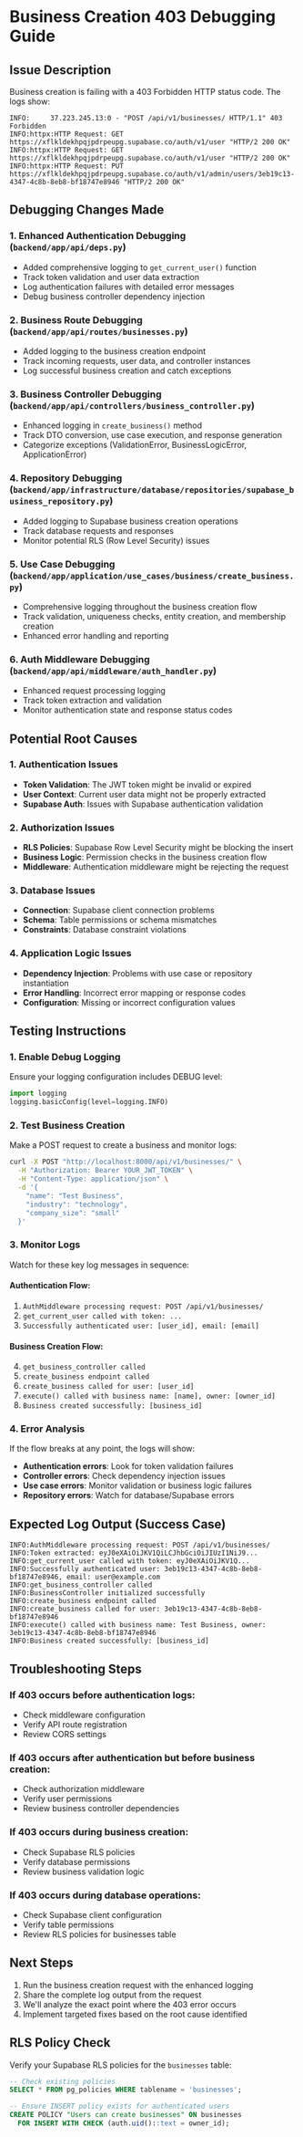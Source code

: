 # Business Creation 403 Debugging Guide

## Issue Description
Business creation is failing with a 403 Forbidden HTTP status code. The logs show:
```
INFO:     37.223.245.13:0 - "POST /api/v1/businesses/ HTTP/1.1" 403 Forbidden
INFO:httpx:HTTP Request: GET https://xflkldekhpqjpdrpeupg.supabase.co/auth/v1/user "HTTP/2 200 OK"
INFO:httpx:HTTP Request: GET https://xflkldekhpqjpdrpeupg.supabase.co/auth/v1/user "HTTP/2 200 OK"
INFO:httpx:HTTP Request: PUT https://xflkldekhpqjpdrpeupg.supabase.co/auth/v1/admin/users/3eb19c13-4347-4c8b-8eb8-bf18747e8946 "HTTP/2 200 OK"
```

## Debugging Changes Made

### 1. Enhanced Authentication Debugging (`backend/app/api/deps.py`)
- Added comprehensive logging to `get_current_user()` function
- Track token validation and user data extraction
- Log authentication failures with detailed error messages
- Debug business controller dependency injection

### 2. Business Route Debugging (`backend/app/api/routes/businesses.py`)
- Added logging to the business creation endpoint
- Track incoming requests, user data, and controller instances
- Log successful business creation and catch exceptions

### 3. Business Controller Debugging (`backend/app/api/controllers/business_controller.py`)
- Enhanced logging in `create_business()` method
- Track DTO conversion, use case execution, and response generation
- Categorize exceptions (ValidationError, BusinessLogicError, ApplicationError)

### 4. Repository Debugging (`backend/app/infrastructure/database/repositories/supabase_business_repository.py`)
- Added logging to Supabase business creation operations
- Track database requests and responses
- Monitor potential RLS (Row Level Security) issues

### 5. Use Case Debugging (`backend/app/application/use_cases/business/create_business.py`)
- Comprehensive logging throughout the business creation flow
- Track validation, uniqueness checks, entity creation, and membership creation
- Enhanced error handling and reporting

### 6. Auth Middleware Debugging (`backend/app/api/middleware/auth_handler.py`)
- Enhanced request processing logging
- Track token extraction and validation
- Monitor authentication state and response status codes

## Potential Root Causes

### 1. Authentication Issues
- **Token Validation**: The JWT token might be invalid or expired
- **User Context**: Current user data might not be properly extracted
- **Supabase Auth**: Issues with Supabase authentication validation

### 2. Authorization Issues
- **RLS Policies**: Supabase Row Level Security might be blocking the insert
- **Business Logic**: Permission checks in the business creation flow
- **Middleware**: Authentication middleware might be rejecting the request

### 3. Database Issues
- **Connection**: Supabase client connection problems
- **Schema**: Table permissions or schema mismatches
- **Constraints**: Database constraint violations

### 4. Application Logic Issues
- **Dependency Injection**: Problems with use case or repository instantiation
- **Error Handling**: Incorrect error mapping or response codes
- **Configuration**: Missing or incorrect configuration values

## Testing Instructions

### 1. Enable Debug Logging
Ensure your logging configuration includes DEBUG level:
```python
import logging
logging.basicConfig(level=logging.INFO)
```

### 2. Test Business Creation
Make a POST request to create a business and monitor logs:
```bash
curl -X POST "http://localhost:8000/api/v1/businesses/" \
  -H "Authorization: Bearer YOUR_JWT_TOKEN" \
  -H "Content-Type: application/json" \
  -d '{
    "name": "Test Business",
    "industry": "technology",
    "company_size": "small"
  }'
```

### 3. Monitor Logs
Watch for these key log messages in sequence:

#### Authentication Flow:
1. `AuthMiddleware processing request: POST /api/v1/businesses/`
2. `get_current_user called with token: ...`
3. `Successfully authenticated user: [user_id], email: [email]`

#### Business Creation Flow:
4. `get_business_controller called`
5. `create_business endpoint called`
6. `create_business called for user: [user_id]`
7. `execute() called with business name: [name], owner: [owner_id]`
8. `Business created successfully: [business_id]`

### 4. Error Analysis
If the flow breaks at any point, the logs will show:
- **Authentication errors**: Look for token validation failures
- **Controller errors**: Check dependency injection issues
- **Use case errors**: Monitor validation or business logic failures
- **Repository errors**: Watch for database/Supabase errors

## Expected Log Output (Success Case)
```
INFO:AuthMiddleware processing request: POST /api/v1/businesses/
INFO:Token extracted: eyJ0eXAiOiJKV1QiLCJhbGciOiJIUzI1NiJ9...
INFO:get_current_user called with token: eyJ0eXAiOiJKV1Q...
INFO:Successfully authenticated user: 3eb19c13-4347-4c8b-8eb8-bf18747e8946, email: user@example.com
INFO:get_business_controller called
INFO:BusinessController initialized successfully
INFO:create_business endpoint called
INFO:create_business called for user: 3eb19c13-4347-4c8b-8eb8-bf18747e8946
INFO:execute() called with business name: Test Business, owner: 3eb19c13-4347-4c8b-8eb8-bf18747e8946
INFO:Business created successfully: [business_id]
```

## Troubleshooting Steps

### If 403 occurs before authentication logs:
- Check middleware configuration
- Verify API route registration
- Review CORS settings

### If 403 occurs after authentication but before business creation:
- Check authorization middleware
- Verify user permissions
- Review business controller dependencies

### If 403 occurs during business creation:
- Check Supabase RLS policies
- Verify database permissions
- Review business validation logic

### If 403 occurs during database operations:
- Check Supabase client configuration
- Verify table permissions
- Review RLS policies for businesses table

## Next Steps
1. Run the business creation request with the enhanced logging
2. Share the complete log output from the request
3. We'll analyze the exact point where the 403 error occurs
4. Implement targeted fixes based on the root cause identified

## RLS Policy Check
Verify your Supabase RLS policies for the `businesses` table:
```sql
-- Check existing policies
SELECT * FROM pg_policies WHERE tablename = 'businesses';

-- Ensure INSERT policy exists for authenticated users
CREATE POLICY "Users can create businesses" ON businesses
  FOR INSERT WITH CHECK (auth.uid()::text = owner_id);
``` 